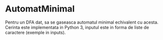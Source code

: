 # AutomatMinimal

Pentru un DFA dat, sa se gaseasca automatul minimal echivalent cu acesta.
Cerinta este implementata in Python 3, inputul este in forma de liste de caractere (exemple in inputs).
